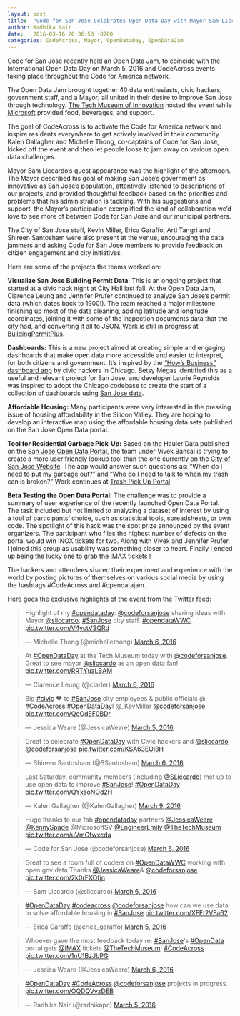 ```yaml
---
layout: post
title:  "Code for San Jose Celebrates Open Data Day with Mayor Sam Liccardo"
author: Radhika Nair
date:   2016-03-16 20:36:53 -0700
categories: CodeAcross, Mayor, OpenDataDay, OpenDataJam
---
```

Code for San Jose recently held an Open Data Jam, to coincide with the International Open Data Day on March 5, 2016 and CodeAcross events taking place throughout the Code for America network.  

The Open Data Jam brought together 40 data enthusiasts, civic hackers, government staff, and a Mayor; all united in their desire to improve San Jose through technology. [The Tech Museum of Innovation](https://www.thetech.org) hosted the event while [Microsoft](http://www.microsoftsiliconvalley.com/) provided food, beverages, and support.  

The goal of CodeAcross is to activate the Code for America network and inspire residents everywhere to get actively involved in their community. Kalen Gallagher and Michelle Thong, co-captains of Code for San Jose, kicked off the event and then let people loose to jam away on various open data challenges.  

Mayor Sam Liccardo’s guest appearance was the highlight of the afternoon. The Mayor described his goal of making San Jose’s government as innovative as San Jose’s population, attentively listened to descriptions of our projects, and provided thoughtful feedback based on the priorities and problems that his administration is tackling.  With his suggestions and support, the Mayor’s participation exemplified the kind of collaboration we’d love to see more of between Code for San Jose and our municipal partners.  

The City of San Jose staff, Kevin Miller, Erica Garaffo, Arti Tangri and Shireen Santosham were also present at the venue, encouraging the data jammers and asking Code for San Jose members to provide feedback on citizen engagement and city initiatives.  

Here are some of the projects the teams worked on:  

**Visualize San Jose Building Permit Data**: This is an ongoing project that started at a civic hack night at City Hall last fall. At the Open Data Jam, Clarence Leung and Jennifer Prufer continued to analyze San Jose’s permit data (which dates back to 1900!). The team reached a major milestone finishing up most of the data cleaning, adding latitude and longitude coordinates, joining it with some of the inspection documents data that the city had, and converting it all to JSON. Work is still in progress at [BuildingPermitPlus](https://github.com/codeforsanjose/BuildingPermitsPlus).  

**Dashboards:** This is a new project aimed at creating simple and engaging dashboards that make open data more accessible and easier to interpret, for both citizens and government. It’s inspired by the [“How’s Business” dashboard app](https://howsbusinesschicago.org/) by civic hackers in Chicago. Betsy Megas identified this as a useful and relevant project for San Jose, and developer Laurie Reynolds was inspired to adopt the Chicago codebase to create the start of a collection of dashboards using [San Jose data](http://codeforsanjose.github.io/dashboards/).  

**Affordable Housing:** Many participants were very interested in the pressing issue of housing affordability in the Silicon Valley. They are hoping to develop an interactive map using the affordable housing data sets published on the San Jose Open Data portal.  

**Tool for Residential Garbage Pick-Up:** Based on the Hauler Data published on the [San Jose Open Data Portal](http://data.sanjoseca.gov/home), the team under Vivek Bansal is trying to create a more user friendly lookup tool than the one currently on the [City of San Jose Website](https://www.sanjoseca.gov/index.aspx?nid=3079). The app would answer such questions as: “When do I need to put my garbage out?”  and “Who do I need to talk to when my trash can is broken?”  Work continues at [Trash Pick Up Portal](https://github.com/codeforsanjose/trash-pickup-portal).  

**Beta Testing the Open Data Portal:**  The challenge was to provide a summary of user experience of the recently launched Open Data Portal. The task included but not limited to analyzing a dataset of interest by using a tool of participants’ choice, such as statistical tools, spreadsheets, or own code. The spotlight of this hack was the spot prize announced by the event organizers. The participant who files the highest number of defects on the portal would win INOX tickets for two. Along with Vivek and Jennifer Prufer, I joined this group as usability was something closer to heart. Finally I ended up being the lucky one to grab the IMAX tickets !  

The hackers and attendees shared their experiment and experience with the world by posting pictures of themselves on various social media by using the hashtags #CodeAcross and #opendatajam.    

Here goes the exclusive highlights of the event from the Twitter feed:  

<blockquote class="twitter-tweet" data-lang="en"><p lang="en" dir="ltr">Highlight of my <a href="https://twitter.com/hashtag/opendataday?src=hash">#opendataday</a>: <a href="https://twitter.com/codeforsanjose">@codeforsanjose</a> sharing ideas with Mayor <a href="https://twitter.com/sliccardo">@sliccardo</a>, <a href="https://twitter.com/hashtag/SanJose?src=hash">#SanJose</a> city staff. <a href="https://twitter.com/hashtag/opendataWWC?src=hash">#opendataWWC</a> <a href="https://t.co/V4yctVSQRd">pic.twitter.com/V4yctVSQRd</a></p>&mdash; Michelle Thong (@michellethong) <a href="https://twitter.com/michellethong/status/706354108249157633">March 6, 2016</a></blockquote>
<script async src="//platform.twitter.com/widgets.js" charset="utf-8"></script>

<blockquote class="twitter-tweet" data-lang="en"><p lang="en" dir="ltr">At <a href="https://twitter.com/hashtag/OpenDataDay?src=hash">#OpenDataDay</a> at the Tech Museum today with <a href="https://twitter.com/codeforsanjose">@codeforsanjose</a>. Great to see mayor <a href="https://twitter.com/sliccardo">@sliccardo</a> as an open data fan! <a href="https://t.co/RRTYuaLBAM">pic.twitter.com/RRTYuaLBAM</a></p>&mdash; Clarence Leung (@clarler) <a href="https://twitter.com/clarler/status/706269690910285824">March 6, 2016</a></blockquote>
<script async src="//platform.twitter.com/widgets.js" charset="utf-8"></script>

<blockquote class="twitter-tweet" data-lang="en"><p lang="en" dir="ltr">Big <a href="https://twitter.com/hashtag/civic?src=hash">#civic</a> ❤ to <a href="https://twitter.com/hashtag/SanJose?src=hash">#SanJose</a> city employees &amp; public officials @ <a href="https://twitter.com/hashtag/CodeAcross?src=hash">#CodeAcross</a> <a href="https://twitter.com/hashtag/OpenDataDay?src=hash">#OpenDataDay</a>! @_KevMiller <a href="https://twitter.com/codeforsanjose">@codeforsanjose</a> <a href="https://t.co/QcOdEF0BDr">pic.twitter.com/QcOdEF0BDr</a></p>&mdash; Jessica Weare (@JessicaWeare) <a href="https://twitter.com/JessicaWeare/status/706258760419799040">March 5, 2016</a></blockquote>
<script async src="//platform.twitter.com/widgets.js" charset="utf-8"></script>

<blockquote class="twitter-tweet" data-lang="en"><p lang="en" dir="ltr">Great to celebrate <a href="https://twitter.com/hashtag/OpenDataDay?src=hash">#OpenDataDay</a> with Civic hackers and <a href="https://twitter.com/sliccardo">@sliccardo</a> <a href="https://twitter.com/codeforsanjose">@codeforsanjose</a> <a href="https://t.co/KSA63EOl8H">pic.twitter.com/KSA63EOl8H</a></p>&mdash; Shireen Santosham (@SSantosham) <a href="https://twitter.com/SSantosham/status/706268527259324416">March 6, 2016</a></blockquote>
<script async src="//platform.twitter.com/widgets.js" charset="utf-8"></script>

<blockquote class="twitter-tweet" data-lang="en"><p lang="en" dir="ltr">Last Saturday, community members (including <a href="https://twitter.com/sliccardo">@SLiccardo</a>) met up to use open data to improve <a href="https://twitter.com/hashtag/SanJose?src=hash">#SanJose</a>! <a href="https://twitter.com/hashtag/OpenDataDay?src=hash">#OpenDataDay</a> <a href="https://t.co/QYxsoNOd2H">pic.twitter.com/QYxsoNOd2H</a></p>&mdash; Kalen Gallagher (@KalenGallagher) <a href="https://twitter.com/KalenGallagher/status/707670851097788417">March 9, 2016</a></blockquote>
<script async src="//platform.twitter.com/widgets.js" charset="utf-8"></script>

<blockquote class="twitter-tweet" data-lang="en"><p lang="en" dir="ltr">Huge thanks to our fab <a href="https://twitter.com/hashtag/opendataday?src=hash">#opendataday</a> partners <a href="https://twitter.com/JessicaWeare">@JessicaWeare</a> <a href="https://twitter.com/KennySpade">@KennySpade</a> @MicrosoftSV <a href="https://twitter.com/EngineerEmily">@EngineerEmily</a> <a href="https://twitter.com/TheTechMuseum">@TheTechMuseum</a> <a href="https://t.co/uVmGfwxcda">pic.twitter.com/uVmGfwxcda</a></p>&mdash; Code for San Jose (@codeforsanjose) <a href="https://twitter.com/codeforsanjose/status/706358561454968832">March 6, 2016</a></blockquote>
<script async src="//platform.twitter.com/widgets.js" charset="utf-8"></script>

<blockquote class="twitter-tweet" data-lang="en"><p lang="en" dir="ltr">Great to see a room full of coders on <a href="https://twitter.com/hashtag/OpenDataWWC?src=hash">#OpenDataWWC</a> working with open gov data Thanks <a href="https://twitter.com/JessicaWeare">@JessicaWeare</a>&amp; <a href="https://twitter.com/codeforsanjose">@codeforsanjose</a> <a href="https://t.co/2k0rFXOfjn">pic.twitter.com/2k0rFXOfjn</a></p>&mdash; Sam Liccardo (@sliccardo) <a href="https://twitter.com/sliccardo/status/706273854608400384">March 6, 2016</a></blockquote>
<script async src="//platform.twitter.com/widgets.js" charset="utf-8"></script>

<blockquote class="twitter-tweet" data-lang="en"><p lang="en" dir="ltr"><a href="https://twitter.com/hashtag/OpenDataDay?src=hash">#OpenDataDay</a> <a href="https://twitter.com/hashtag/codeacross?src=hash">#codeacross</a> <a href="https://twitter.com/codeforsanjose">@codeforsanjose</a> how can we use data to solve affordable housing in <a href="https://twitter.com/hashtag/SanJose?src=hash">#SanJose</a> <a href="https://t.co/XFFt2VFa62">pic.twitter.com/XFFt2VFa62</a></p>&mdash; Erica Garaffo (@erica_garaffo) <a href="https://twitter.com/erica_garaffo/status/706238779162435584">March 5, 2016</a></blockquote>
<script async src="//platform.twitter.com/widgets.js" charset="utf-8"></script>

<blockquote class="twitter-tweet" data-lang="en"><p lang="en" dir="ltr">Whoever gave the most feedback today re: <a href="https://twitter.com/hashtag/SanJose?src=hash">#SanJose</a>&#39;s <a href="https://twitter.com/hashtag/OpenData?src=hash">#OpenData</a> portal gets <a href="https://twitter.com/IMAX">@IMAX</a> tickets <a href="https://twitter.com/TheTechMuseum">@TheTechMuseum</a>! <a href="https://twitter.com/hashtag/CodeAcross?src=hash">#CodeAcross</a> <a href="https://t.co/1nU1BzJbPG">pic.twitter.com/1nU1BzJbPG</a></p>&mdash; Jessica Weare (@JessicaWeare) <a href="https://twitter.com/JessicaWeare/status/706274299921825792">March 6, 2016</a></blockquote>
<script async src="//platform.twitter.com/widgets.js" charset="utf-8"></script>

<blockquote class="twitter-tweet" data-cards="hidden" data-lang="en"><p lang="en" dir="ltr"><a href="https://twitter.com/hashtag/OpenDataDay?src=hash">#OpenDataDay</a> <a href="https://twitter.com/hashtag/CodeAcross?src=hash">#CodeAcross</a> <a href="https://twitter.com/codeforsanjose">@codeforsanjose</a> projects in progress. <a href="https://t.co/OQDQVvzDEB">pic.twitter.com/OQDQVvzDEB</a></p>&mdash; Radhika Nair (@radhikapc) <a href="https://twitter.com/radhikapc/status/706245290244722688">March 5, 2016</a></blockquote>
<script async src="//platform.twitter.com/widgets.js" charset="utf-8"></script>

